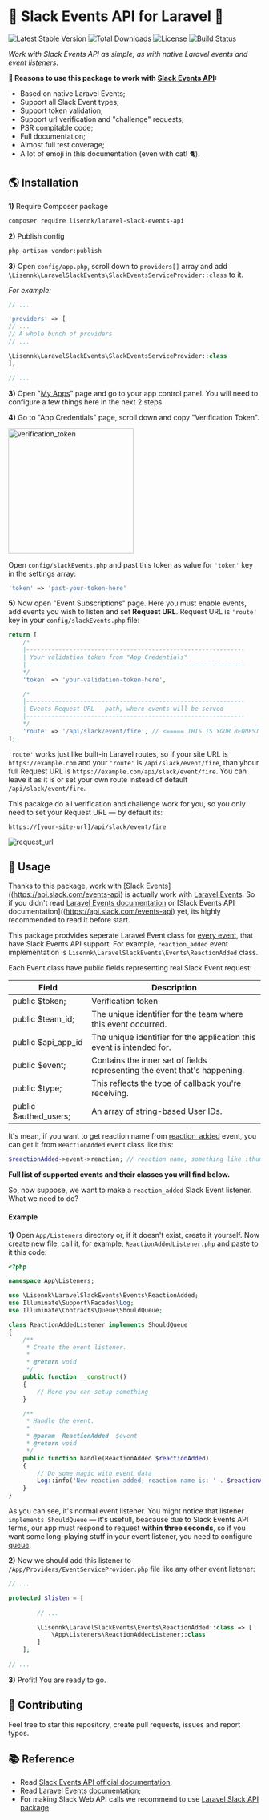# :bell: Slack Events API for Laravel :bell:
[![Latest Stable Version](https://poser.pugx.org/lisennk/laravel-slack-web-api/v/stable)](https://packagist.org/packages/lisennk/laravel-slack-web-api)
[![Total Downloads](https://poser.pugx.org/lisennk/laravel-slack-web-api/downloads)](https://packagist.org/packages/lisennk/laravel-slack-web-api)
[![License](https://poser.pugx.org/lisennk/laravel-slack-web-api/license)](https://packagist.org/packages/lisennk/laravel-slack-web-api)
[![Build Status](https://travis-ci.org/Lisennk/Laravel-Slack-Web-API.svg?branch=master)](https://travis-ci.org/Lisennk/Laravel-Slack-Web-API)

*Work with Slack Events API as simple, as with native Laravel events and event listeners.*

**:link: Reasons to use this package to work with [Slack Events API](https://api.slack.com/events-api):**
* Based on native Laravel Events;
* Support all Slack Event types;
* Support token validation;
* Support url verification and "challenge" requests;
* PSR compitable code;
* Full documentation;
* Almost full test coverage;
* A lot of emoji in this documentation (even with cat! :cat2:).

## :earth_americas: Installation
**1)** Require Composer package
```bash
composer require lisennk/laravel-slack-events-api
```
**2)** Publish config 
```bash
php artisan vendor:publish
```
**3)** Open `config/app.php`, scroll down to `providers[]` array and add `\Lisennk\LaravelSlackEvents\SlackEventsServiceProvider::class` to it.

*For example:*
```php
// ...

'providers' => [
// ...
// A whole bunch of providers
// ...

\Lisennk\LaravelSlackEvents\SlackEventsServiceProvider::class
],

// ...
```
**3)** Open "[My Apps](https://api.slack.com/apps)" page and go to your app control panel. You will need to configure a few things here in the next 2 steps.

**4)** Go to "App Credentials" page, scroll down and copy "Verification Token".

<img src="https://cloud.githubusercontent.com/assets/8103985/17901937/ebdbdb3e-696d-11e6-96b4-b0794d74ed9a.png" alt="verification_token" style="height: 250px; width: auto;">

Open `config/slackEvents.php` and past this token as value for `'token'` key in the settings array:
```php
'token' => 'past-your-token-here'
```

**5)** Now open "Event Subscriptions" page. Here you must enable events, add events you wish to listen and set **Request URL**. Request URL is `'route'` key in your `config/slackEvents.php` file:
```php
return [
    /*
    |-------------------------------------------------------------
    | Your validation token from "App Credentials"
    |-------------------------------------------------------------
    */
    'token' => 'your-validation-token-here',

    /*
    |-------------------------------------------------------------
    | Events Request URL — path, where events will be served
    |-------------------------------------------------------------
    */
    'route' => '/api/slack/event/fire', // <===== THIS IS YOUR REQUEST URL
];
```
`'route'` works just like built-in Laravel routes, so if your site URL is `https://example.com` and your `'route'` is `/api/slack/event/fire`, than yhour full Request URL is `https://example.com/api/slack/event/fire`. You can leave it as it is or set your own route instead of default `/api/slack/event/fire`.

This pacakge do all verification and challenge work for you, so you only need to set your Request URL — by default its:
```
https://[your-site-url]/api/slack/event/fire
```
![request_url](https://cloud.githubusercontent.com/assets/8103985/17905448/b8ed582a-697b-11e6-890d-e0c1bcff0bd7.png)

## :fork_and_knife: Usage

Thanks to this package, work with [Slack Events]((https://api.slack.com/events-api) is actually work with [Laravel Events](https://laravel.com/docs/master/events). So if you didn't read [Laravel Events documentation](https://laravel.com/docs/master/events) or [Slack Events API documentation]((https://api.slack.com/events-api) yet, its highly recommended to read it before start.

This package prodvides seperate Laravel Event class for [every event](https://api.slack.com/events), that have Slack Events API support. For example, `reaction_added` event implementation is `Lisennk\LaravelSlackEvents\Events\ReactionAdded` class.

Each Event class have public fields representing real Slack Event request:

| Field                 | Description                                                               |
|-----------------------|---------------------------------------------------------------------------|
| public $token;        | Verification token                                                        |
| public $team_id;      | The unique identifier for the team where this event occurred.             |
| public $api_app_id    | The unique identifier for the application this event is intended for.     |
| public $event;        | Contains the inner set of fields representing the event that's happening. |
| public $type;         | This reflects the type of callback you're receiving.                      |
| public $authed_users; | An array of string-based User IDs.                                        |

It's mean, if you want to get reaction name from [reaction_added](https://api.slack.com/events/reaction_added) event, you can get it from `ReactionAdded` event class like this:
```php
$reactionAdded->event->reaction; // reaction name, something like :thumbsup:
```

**Full list of supported events and their classes you will find below.**

So, now suppose, we want to make a `reaction_added` Slack Event listener. What we need to do?

#### Example

**1)** Open `App/Listeners` directory or, if it doesn't exist, create it yourself. Now create new file, call it, for example, `ReactionAddedListener.php` and paste to it this code:
```php
<?php

namespace App\Listeners;

use \Lisennk\LaravelSlackEvents\Events\ReactionAdded;
use Illuminate\Support\Facades\Log;
use Illuminate\Contracts\Queue\ShouldQueue;

class ReactionAddedListener implements ShouldQueue
{
    /**
     * Create the event listener.
     *
     * @return void
     */
    public function __construct()
    {
        // Here you can setup something
    }

    /**
     * Handle the event.
     *
     * @param  ReactionAdded  $event
     * @return void
     */
    public function handle(ReactionAdded $reactionAdded)
    {
        // Do some magic with event data
        Log::info('New reaction added, reaction name is: ' . $reactionAdded->event->reaction);
    }
}

```
As you can see, it's normal event listener. You might notice that listener `implements ShouldQueue` — it's usefull, beacause due to Slack Events API terms, our app must respond to request **within three seconds**, so if you want some long-playing stuff in your event listener, you need to configure [queue](https://laravel.com/docs/5.2/queues).

**2)** Now we should add this listener to `/App/Providers/EventServiceProvider.php` file like any other event listener:
```php
// ...

protected $listen = [
        
        // ...

        \Lisennk\LaravelSlackEvents\Events\ReactionAdded::class => [
            \App\Listeners\ReactionAddedListener::class
        ]
    ];
    
// ...
```

**3)** Profit! You are ready to go. 

## :hibiscus: Contributing

Feel free to star this repository, create pull requests, issues and report typos.

## :books: Reference 
* Read [Slack Events API official documentation](https://api.slack.com/events-api);
* Read [Laravel Events documentation](https://laravel.com/docs/master/events);
* For making Slack Web API calls we recommend to use [Laravel Slack API package](https://github.com/Lisennk/Laravel-Slack-Web-API).
